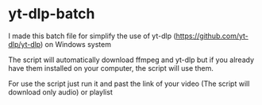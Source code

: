 # yt-dlp-batch
I made this batch file for simplify the use of yt-dlp (https://github.com/yt-dlp/yt-dlp) on Windows system

The script will automatically download ffmpeg and yt-dlp but if you already have them installed on your computer, the script will use them.

For use the script just run it and past the link of your video (The script will download only audio) or playlist